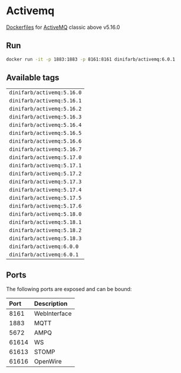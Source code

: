 # Activemq
[Dockerfiles](https://github.com/DiniFarb/activemq) for [ActiveMQ](https://activemq.apache.org/components/classic/download/) classic above v5.16.0

## Run 

```bash
docker run -it -p 1883:1883 -p 8161:8161 dinifarb/activemq:6.0.1
```

## Available tags
||
|------|
|```dinifarb/activemq:5.16.0```|
|```dinifarb/activemq:5.16.1```|
|```dinifarb/activemq:5.16.2```|
|```dinifarb/activemq:5.16.3```|
|```dinifarb/activemq:5.16.4```|
|```dinifarb/activemq:5.16.5```|
|```dinifarb/activemq:5.16.6```|
|```dinifarb/activemq:5.16.7```|
|```dinifarb/activemq:5.17.0```|
|```dinifarb/activemq:5.17.1```|
|```dinifarb/activemq:5.17.2```|
|```dinifarb/activemq:5.17.3```|
|```dinifarb/activemq:5.17.4```|
|```dinifarb/activemq:5.17.5```|
|```dinifarb/activemq:5.17.6```|
|```dinifarb/activemq:5.18.0```|
|```dinifarb/activemq:5.18.1```|
|```dinifarb/activemq:5.18.2```|
|```dinifarb/activemq:5.18.3```|
|```dinifarb/activemq:6.0.0``` |
|```dinifarb/activemq:6.0.1``` |

## Ports

The following ports are exposed and can be bound:

| Port  | Description |
|:------|:------------|
| 8161  | WebInterface  |
| 1883  | MQTT        |
| 5672  | AMPQ        |
| 61614 | WS          |
| 61613 | STOMP       |
| 61616 | OpenWire    |

